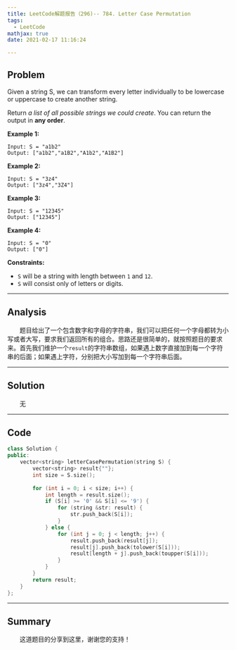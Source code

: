 ```yaml
---
title: LeetCode解题报告（296)-- 784. Letter Case Permutation
tags:
  - LeetCode
mathjax: true
date: 2021-02-17 11:16:24

---
```


## Problem

Given a string S, we can transform every letter individually to be lowercase or uppercase to create another string.

Return *a list of all possible strings we could create*. You can return the output in **any order**.

<!-- more -->

**Example 1:**

```
Input: S = "a1b2"
Output: ["a1b2","a1B2","A1b2","A1B2"]
```

**Example 2:**

```
Input: S = "3z4"
Output: ["3z4","3Z4"]
```

**Example 3:**

```
Input: S = "12345"
Output: ["12345"]
```

**Example 4:**

```
Input: S = "0"
Output: ["0"]
```

**Constraints:**

- `S` will be a string with length between `1` and `12`.
- `S` will consist only of letters or digits.

------

## Analysis

&emsp;&emsp;题目给出了一个包含数字和字母的字符串，我们可以把任何一个字母都转为小写或者大写，要求我们返回所有的组合。思路还是很简单的，就按照题目的要求来。首先我们维护一个`result`的字符串数组，如果遇上数字直接加到每一个字符串的后面；如果遇上字符，分别把大小写加到每一个字符串后面。

------

## Solution

&emsp;&emsp;无

------

## Code

```c++
class Solution {
public:
    vector<string> letterCasePermutation(string S) {
        vector<string> result{""};
        int size = S.size();
        
        for (int i = 0; i < size; i++) {
            int length = result.size();
            if (S[i] >= '0' && S[i] <= '9') {
                for (string &str: result) {
                    str.push_back(S[i]);
                }
            } else {
                for (int j = 0; j < length; j++) {
                    result.push_back(result[j]);
                    result[j].push_back(tolower(S[i]));
                    result[length + j].push_back(toupper(S[i]));
                }
            }
        }
        return result;
    }
};
```

------

## Summary

&emsp;&emsp;这道题目的分享到这里，谢谢您的支持！
